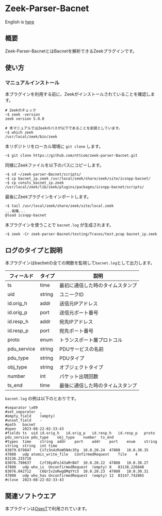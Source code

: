 # Zeek-Parser-Bacnet

English is [here](https://github.com/nttcom/zeek-parser-Bacnet/blob/main/README_en.md)

## 概要

Zeek-Parser-BacnetとはBacnetを解析できるZeekプラグインです。

## 使い方

### マニュアルインストール

本プラグインを利用する前に、Zeekがインストールされていることを確認します。
```
# Zeekのチェック
~$ zeek -version
zeek version 5.0.0

# 本マニュアルではZeekのパスが以下であることを前提としています。
~$ which zeek
/usr/local/zeek/bin/zeek
```

本リポジトリをローカル環境に `git clone` します。
```
~$ git clone https://github.com/nttcom/zeek-parser-Bacnet.git
```

同様にZeekファイルを以下のパスにコピーします。
```
~$ cd ~/zeek-parser-Bacnet/scripts/
~$ cp bacnet_ip.zeek /usr/local/zeek/share/zeek/site/icsnpp-bacnet/
~$ cp consts_bacnet_ip.zeek /usr/local/zeek/lib/zeek/plugins/packages/icsnpp-bacnet/scripts/
```

最後にZeekプラグインをインポートします。
```
~$ tail /usr/local/zeek/share/zeek/site/local.zeek
...省略...
@load icsnpp-bacnet
```

本プラグインを使うことで `bacnet.log` が生成されます。
```
~$ zeek -Cr zeek-parser-Bacnet/testing/Traces/test.pcap bacnet_ip.zeek
```

## ログのタイプと説明
本プラグインはbacbetの全ての関数を監視して`bacnet.log`として出力します。

| フィールド | タイプ | 説明 |
| --- | --- | --- |
| ts | time | 最初に通信した時のタイムスタンプ |
| uid | string | ユニークID |
| id.orig_h | addr | 送信元IPアドレス |
| id.orig_p | port | 送信元ポート番号 |
| id.resp_h | addr | 宛先IPアドレス |
| id.resp_p | port | 宛先ポート番号 |
| proto | enum | トランスポート層プロトコル |
| pdu_service | string | PDUサービスの名前 |
| pdu_type | string | PDUタイプ |
| obj_type | string | オブジェクトタイプ  |
| number | int | パケット出現回数 |
| ts_end | time | 最後に通信した時のタイムスタンプ |

`bacnet.log` の例は以下のとおりです。
```
#separator \x09
#set_separator	,
#empty_field	(empty)
#unset_field	-
#path	bacnet
#open	2023-08-22-02-33-43
#fields	ts	uid	id.orig_h	id.orig_p	id.resp_h	id.resp_p	proto	pdu_service	pdu_type	obj_type	number	ts_end
#types	time	string	addr	port	addr	port	enum	string	string	string	int	time
83079.679847	Cifz3n4zRoW5N4c3Fg	10.0.20.24	47808	10.0.30.35	47808	udp	atomic_write_file	ConfirmedRequest	file	4	83136.235718
83076.790637	Czf30y4FoJ43aMrB47	10.0.20.22	47808	10.0.30.27	47808	udp	who_is	UnconfirmedRequest	(empty)	8	83138.226848
83076.042712	C6QrIv2oRwgQMqYYc5	10.0.20.23	47808	10.0.30.31	47808	udp	who_has	UnconfirmedRequest	(empty)	12	83147.742865
#close	2023-08-22-02-33-43
```

## 関連ソフトウエア

本プラグインは[OsecT](https://github.com/nttcom/OsecT)で利用されています。
